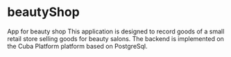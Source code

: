 # beautyShop
App for beauty shop
This application is designed to record goods of a small retail store selling goods for beauty salons. The backend is implemented on the Cuba Platform platform based on PostgreSql.
